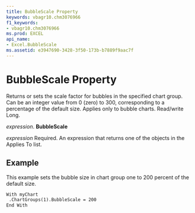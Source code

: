 ```yaml
---
title: BubbleScale Property
keywords: vbagr10.chm3076966
f1_keywords:
- vbagr10.chm3076966
ms.prod: EXCEL
api_name:
- Excel.BubbleScale
ms.assetid: e3947690-3428-3f50-173b-b7889f9aac7f
---
```



# BubbleScale Property

Returns or sets the scale factor for bubbles in the specified chart group. Can be an integer value from 0 (zero) to 300, corresponding to a percentage of the default size. Applies only to bubble charts. Read/write Long.

 _expression_. **BubbleScale**

 _expression_ Required. An expression that returns one of the objects in the Applies To list.


## Example

This example sets the bubble size in chart group one to 200 percent of the default size.


```vb
With myChart 
 .ChartGroups(1).BubbleScale = 200 
End With
```



